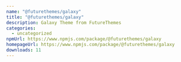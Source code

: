 ```yaml
---
name: "@futurethemes/galaxy"
title: "@futurethemes/galaxy"
description: Galaxy Theme from FutureThemes
categories:
  - uncategorized
npmUrl: https://www.npmjs.com/package/@futurethemes/galaxy
homepageUrl: https://www.npmjs.com/package/@futurethemes/galaxy
downloads: 11
---
```

